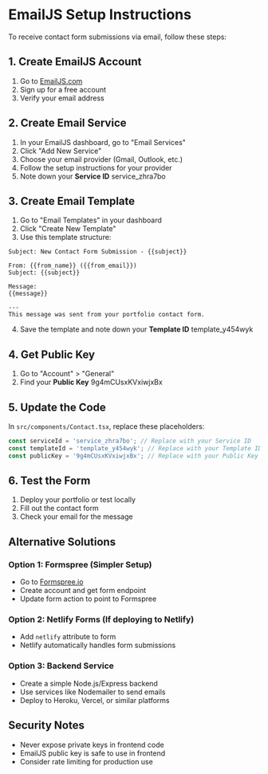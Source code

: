 # EmailJS Setup Instructions

To receive contact form submissions via email, follow these steps:

## 1. Create EmailJS Account
1. Go to [EmailJS.com](https://www.emailjs.com/)
2. Sign up for a free account
3. Verify your email address

## 2. Create Email Service
1. In your EmailJS dashboard, go to "Email Services"
2. Click "Add New Service"
3. Choose your email provider (Gmail, Outlook, etc.)
4. Follow the setup instructions for your provider
5. Note down your **Service ID** service_zhra7bo

## 3. Create Email Template
1. Go to "Email Templates" in your dashboard
2. Click "Create New Template"
3. Use this template structure:

```
Subject: New Contact Form Submission - {{subject}}

From: {{from_name}} ({{from_email}})
Subject: {{subject}}

Message:
{{message}}

---
This message was sent from your portfolio contact form.
```

4. Save the template and note down your **Template ID** template_y454wyk

## 4. Get Public Key
1. Go to "Account" > "General"
2. Find your **Public Key** 9g4mCUsxKVxiwjxBx

## 5. Update the Code
In `src/components/Contact.tsx`, replace these placeholders:

```javascript
const serviceId = 'service_zhra7bo'; // Replace with your Service ID
const templateId = 'template_y454wyk'; // Replace with your Template ID  
const publicKey = '9g4mCUsxKVxiwjxBx'; // Replace with your Public Key
```

## 6. Test the Form
1. Deploy your portfolio or test locally
2. Fill out the contact form
3. Check your email for the message

## Alternative Solutions

### Option 1: Formspree (Simpler Setup)
- Go to [Formspree.io](https://formspree.io/)
- Create account and get form endpoint
- Update form action to point to Formspree

### Option 2: Netlify Forms (If deploying to Netlify)
- Add `netlify` attribute to form
- Netlify automatically handles form submissions

### Option 3: Backend Service
- Create a simple Node.js/Express backend
- Use services like Nodemailer to send emails
- Deploy to Heroku, Vercel, or similar platforms

## Security Notes
- Never expose private keys in frontend code
- EmailJS public key is safe to use in frontend
- Consider rate limiting for production use